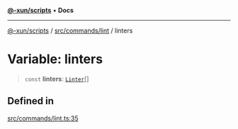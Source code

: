 [**@-xun/scripts**](../../../../README.md) • **Docs**

***

[@-xun/scripts](../../../../README.md) / [src/commands/lint](../README.md) / linters

# Variable: linters

> `const` **linters**: [`Linter`](../enumerations/Linter.md)[]

## Defined in

[src/commands/lint.ts:35](https://github.com/Xunnamius/xscripts/blob/154567d6fca3f6cf244137e710b029af872e1d9e/src/commands/lint.ts#L35)
